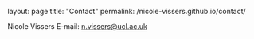 layout: page
title: "Contact"
permalink: /nicole-vissers.github.io/contact/

Nicole Vissers
E-mail: n.vissers@ucl.ac.uk
